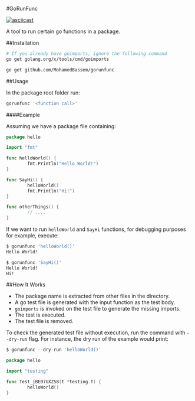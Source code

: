 #GoRunFunc

[![asciicast](https://asciinema.org/a/24190.png)](https://asciinema.org/a/24190)

A tool to run certain go functions in a package.

##Installation

```bash
# If you already have goimports, ignore the following command
go get golang.org/x/tools/cmd/goimports

go get github.com/MohamedBassem/gorunfunc
```

##Usage

In the package root folder run:
```bash
gorunfunc '<function call>'
```

####Example

Assuming we have a package file containing:
```go
package hello

import "fmt"

func helloWorld() {
        fmt.Println("Hello World!")
}

func SayHi() {
        helloWorld()
        fmt.Println("Hi!")
}

func otherThings() {
        // ....
}
```

If we want to run `helloWorld` and `SayHi` functions, for debugging purposes for example, execute:
```bash
$ gorunfunc 'helloWorld()'
Hello World!

$ gorunfunc 'SayHi()'
Hello World!
Hi!
````

##How It Works

- The package name is extracted from other files in the directory.
- A go test file is generated with the input function as the test body.
- `goimports` is invoked on the test file to generate the missing imports.
- The test is executed.
- The test file is removed.

To check the generated test file without execution, run the command with `--dry-run` flag. For instance, the dry run of the example would print:
```go
$ gorunfunc --dry-run 'helloWorld()'

package hello

import "testing"

func Test_jBE07UXZ58(t *testing.T) {
        helloWorld()
}
```
